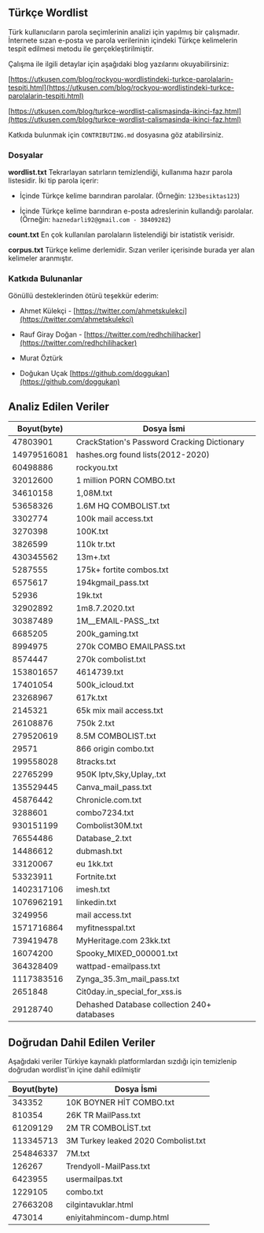 ## Türkçe Wordlist 

Türk kullanıcıların parola seçimlerinin analizi için yapılmış bir çalışmadır. İnternete sızan e-posta ve parola verilerinin içindeki Türkçe kelimelerin tespit edilmesi metodu ile gerçekleştirilmiştir.

Çalışma ile ilgili detaylar için aşağıdaki blog yazılarını okuyabilirsiniz: 

[https://utkusen.com/blog/rockyou-wordlistindeki-turkce-parolalarin-tespiti.html](https://utkusen.com/blog/rockyou-wordlistindeki-turkce-parolalarin-tespiti.html)

[https://utkusen.com/blog/turkce-wordlist-calismasinda-ikinci-faz.html](https://utkusen.com/blog/turkce-wordlist-calismasinda-ikinci-faz.html)

Katkıda bulunmak için `CONTRIBUTING.md` dosyasına göz atabilirsiniz.

### Dosyalar

**wordlist.txt** Tekrarlayan satırların temizlendiği, kullanıma hazır parola listesidir. İki tip parola içerir:

- İçinde Türkçe kelime barındıran parolalar. (Örneğin: `123besiktas123`)

- İçinde Türkçe kelime barındıran e-posta adreslerinin kullandığı parolalar. (Örneğin: `haznedarli92@gmail.com - 38409282`)

**count.txt** En çok kullanılan parolaların listelendiği bir istatistik verisidr.

**corpus.txt** Türkçe kelime derlemidir. Sızan veriler içerisinde burada yer alan kelimeler aranmıştır.

### Katkıda Bulunanlar

Gönüllü desteklerinden ötürü teşekkür ederim:

- Ahmet Külekçi - [https://twitter.com/ahmetskulekci](https://twitter.com/ahmetskulekci)

- Rauf Giray Doğan - [https://twitter.com/redhchilihacker](https://twitter.com/redhchilihacker)

- Murat Öztürk

- Doğukan Uçak [https://github.com/doggukan](https://github.com/doggukan)


## Analiz Edilen Veriler

| Boyut(byte)      | Dosya İsmi |
| ----------- | ----------- |
| 47803901      | CrackStation's Password Cracking Dictionary       |
| 14979516081      | hashes.org found lists(2012-2020)       |
| 60498886      | rockyou.txt       |
| 32012600   | 1 million PORN COMBO.txt        |
| 34610158      | 1,08M.txt       |
| 53658326      | 1.6M HQ COMBOLIST.txt       |
| 3302774      | 100k mail access.txt       |
| 3270398      | 100K.txt       |
| 3826599      | 110k tr.txt      |
| 430345562      | 13m+.txt       |
| 5287555      | 175k+ fortite combos.txt       |
| 6575617      | 194kgmail_pass.txt       |
| 52936      | 19k.txt       |
| 32902892      | 1m8.7.2020.txt       |
| 30387489      | 1M__EMAIL-PASS_.txt       |
| 6685205      | 200k_gaming.txt       |
| 8994975      | 270k COMBO EMAILPASS.txt       |
| 8574447      | 270k combolist.txt       |
| 153801657      | 4614739.txt       |
| 17401054      | 500k_icloud.txt       |
| 23268967      | 617k.txt       |
| 2145321      | 65k mix mail access.txt       |
| 26108876      | 750k 2.txt       |
| 279520619      | 8.5M COMBOLIST.txt       |
| 29571      | 866 origin combo.txt       |
| 199558028      | 8tracks.txt       |
| 22765299      | 950K Iptv,Sky,Uplay,.txt       |
| 135529445      | Canva_mail_pass.txt       |
| 45876442      | Chronicle.com.txt       |
| 3288601      | combo7234.txt       |
| 930151199      | Combolist30M.txt      |
| 76554486      | Database_2.txt       |
| 14486612      | dubmash.txt       |
| 33120067      | eu 1kk.txt       |
| 53323911      | Fortnite.txt       |
| 1402317106      | imesh.txt       |
| 1076962191      | linkedin.txt       |
| 3249956      | mail access.txt       |
| 1571716864      | myfitnesspal.txt       |
| 739419478      | MyHeritage.com 23kk.txt       |
| 16074200      | Spooky_MIXED_000001.txt       |
| 364328409      | wattpad-emailpass.txt       |
| 1117383516      | Zynga_35.3m_mail_pass.txt      |
| 2651848         | Cit0day.in_special_for_xss.is |
| 29128740        | Dehashed Database collection  240+ databases |
## Doğrudan Dahil Edilen Veriler

Aşağıdaki veriler Türkiye kaynaklı platformlardan sızdığı için temizlenip doğrudan wordlist'in içine dahil edilmiştir

| Boyut(byte)      | Dosya İsmi |
| ----------- | ----------- |
| 343352      | 10K BOYNER HİT COMBO.txt       |
| 810354   | 26K TR MailPass.txt        |
| 61209129      | 2M TR COMBOLİST.txt       
| 113345713      | 3M Turkey leaked 2020 Combolist.txt       |
| 254846337      | 7M.txt       |
| 126267      | Trendyoll-MailPass.txt       |
| 6423955      | usermailpas.txt       |
| 1229105      | combo.txt       |
| 27663208      | cilgintavuklar.html       |
| 473014      | eniyitahmincom-dump.html       |
